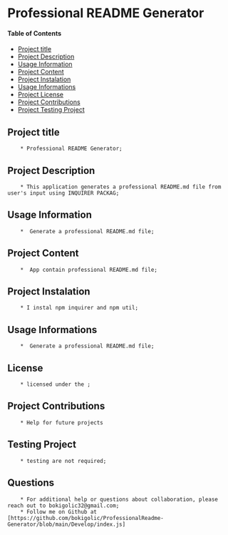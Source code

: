 # Professional README Generator

#### Table of Contents
*  [Project title](#project-title)
*  [Project Description](#project-description)
*  [Usage Information](#project-use)
*  [Project Content](#project-content)
*  [Project Instalation](#project-install)
*  [Usage Informations](#project-usage)
*  [Project License](#project-answers.license)
*  [Project Contributions](#project-contributions)
*  [Project Testing Project](#project-test)


## Project title
        * Professional README Generator;
## Project Description
        * This application generates a professional README.md file from user's input using INQUIRER PACKAG;

## Usage Information
        *  Generate a professional README.md file;

## Project Content
        *  App contain professional README.md file;

## Project Instalation
        * I instal npm inquirer and npm util;

## Usage Informations
        *  Generate a professional README.md file;

## License
        * licensed under the ;

## Project Contributions
        * Help for future projects

## Testing Project
        * testing are not required;
## Questions
        * For additional help or questions about collaboration, please reach out to bokigolic32@gmail.com;
        * Follow me on Github at [https://github.com/bokigolic/ProfessionalReadme-Generator/blob/main/Develop/index.js]
